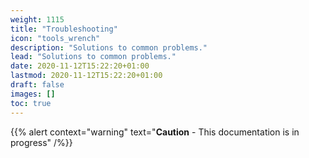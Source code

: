 ```yaml
---
weight: 1115
title: "Troubleshooting"
icon: "tools_wrench"
description: "Solutions to common problems."
lead: "Solutions to common problems."
date: 2020-11-12T15:22:20+01:00
lastmod: 2020-11-12T15:22:20+01:00
draft: false
images: []
toc: true
---
```


{{% alert context="warning" text="**Caution** - This documentation is in progress" /%}}